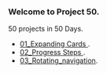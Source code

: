 ### Welcome to Project 50.

50 projects in 50 Days. 


- [01_Expanding Cards ](https://66e8411dda903709be418305--stirring-cucurucho-da4507.netlify.app/).
- [02_Progress Steps ](https://66e982b9493db2051d40fbab--golden-cobbler-92cb68.netlify.app/).
- [03_Rotating_navigation](https://66eb35901398369a573756e8--gorgeous-otter-9afe41.netlify.app/).
